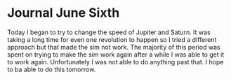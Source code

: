 Journal June Sixth
====

Today I began to try to change the speed of Jupiter and Saturn. It was taking a long time for even one revolution to happen so I
tried a different approach but that made the sim not work. The majority of this period was spent on trying to make the sim work again
after a while I was able to get it to work again. Unfortunately I was not able to do anything past that. I hope to ba able to do this 
tomorrow.
